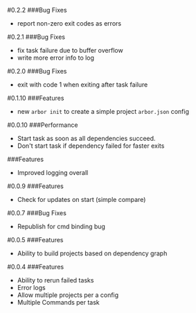 #0.2.2
###Bug Fixes
- report non-zero exit codes as errors

#0.2.1
###Bug Fixes
- fix task failure due to buffer overflow
- write more error info to log

#0.2.0
###Bug Fixes
- exit with code 1 when exiting after task failure

#0.1.10
###Features
- new `arbor init` to create a simple project `arbor.json` config

#0.0.10
###Performance
- Start task as soon as all dependencies succeed.
- Don't start task if dependency failed for faster exits

###Features
- Improved logging overall

#0.0.9
###Features
- Check for updates on start (simple compare)

#0.0.7
###Bug Fixes
- Republish for cmd binding bug

#0.0.5
###Features
- Ability to build projects based on dependency graph

#0.0.4
###Features
- Ability to rerun failed tasks
- Error logs
- Allow multiple projects per a config
- Multiple Commands per task
